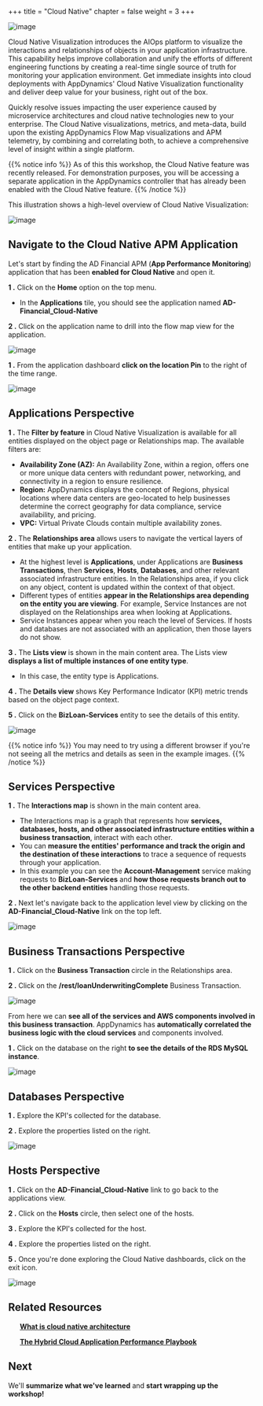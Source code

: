 +++
title = "Cloud Native"
chapter = false
weight = 3
+++

![image](/images/operate/ad_team_cloudops.png) 

Cloud Native Visualization introduces the AIOps platform to visualize the interactions and relationships of objects in your application infrastructure. This capability helps improve collaboration and unify the efforts of different engineering functions by creating a real-time single source of truth for monitoring your application environment.  Get immediate insights into cloud deployments with AppDynamics' Cloud Native Visualization functionality and deliver deep value for your business, right out of the box.  

Quickly resolve issues impacting the user experience caused by microservice architectures and cloud native technologies new to your enterprise.  The Cloud Native visualizations, metrics, and meta-data, build upon the existing AppDynamics Flow Map visualizations and APM telemetry, by combining and correlating both, to achieve a comprehensive level of insight within a single platform. 

{{% notice info %}}
As of this this workshop, the Cloud Native feature was recently released. For demonstration purposes, you will be accessing a separate application in the AppDynamics controller that has already been enabled with the Cloud Native feature.
{{% /notice %}}

This illustration shows a high-level overview of Cloud Native Visualization:

![image](/images/operate/cloud_native_arch.png)

## Navigate to the Cloud Native APM Application

Let's start by finding the AD Financial APM (**App Performance Monitoring**) application that has been **enabled for Cloud Native** and open it.

**1 .**  Click on the **Home** option on the top menu.

- In the **Applications** tile, you should see the application named **AD-Financial_Cloud-Native**

**2 .**  Click on the application name to drill into the flow map view for the application.

![image](/images/operate/open_apm_app.png)


**1 .**  From the application dashboard **click on the location Pin** to the right of the time range.

![image](/images/operate/open_cloud_native.png)


## Applications Perspective

**1 .**  The **Filter by feature** in Cloud Native Visualization is available for all entities displayed on the object page or Relationships map. The available filters are:

- **Availability Zone (AZ):** An Availability Zone, within a region, offers one or more unique data centers with redundant power, networking, and connectivity in a region to ensure resilience. 
- **Region:** AppDynamics displays the concept of Regions, physical locations where data centers are geo-located to help businesses determine the correct geography for data compliance, service availability, and pricing.
- **VPC:** Virtual Private Clouds contain multiple availability zones.


**2 .**  The **Relationships area** allows users to navigate the vertical layers of entities that make up your application. 

- At the highest level is **Applications**, under Applications are **Business Transactions**, then **Services**, **Hosts**, **Databases**, and other relevant associated infrastructure entities. In the Relationships area, if you click on any object, content is updated within the context of that object. 
- Different types of entities **appear in the Relationships area depending on the entity you are viewing**. For example, Service Instances are not displayed on the Relationships area when looking at Applications. 
- Service Instances appear when you reach the level of Services. If hosts and databases are not associated with an application, then those layers do not show.

**3 .**  The **Lists view** is shown in the main content area. The Lists view **displays a list of multiple instances of one entity type**. 

- In this case, the entity type is Applications. 

**4 .**  The **Details view** shows Key Performance Indicator (KPI) metric trends based on the object page context.

**5 .**  Click on the **BizLoan-Services** entity to see the details of this entity.

![image](/images/operate/cloud_native_00.png)

{{% notice info %}}
You may need to try using a different browser if you're not seeing all the metrics and details as seen in the example images.
{{% /notice %}}

## Services Perspective

**1 .**  The **Interactions map** is shown in the main content area.

- The Interactions map is a graph that represents how **services, databases, hosts, and other associated infrastructure entities within a business transaction**, interact with each other. 
- You can **measure the entities' performance and track the origin and the destination of these interactions** to trace a sequence of requests through your application.
- In this example you can see the **Account-Management** service making requests to **BizLoan-Services** and **how those requests branch out to the other backend entities** handling those requests.

**2 .**  Next let's navigate back to the application level view by clicking on the **AD-Financial_Cloud-Native** link on the top left. 

![image](/images/operate/cloud_native_01.png)


## Business Transactions Perspective

**1 .**  Click on the **Business Transaction** circle in the Relationships area.

**2 .**  Click on the **/rest/loanUnderwritingComplete** Business Transaction.

![image](/images/operate/cloud_native_02.png)


From here we can **see all of the services and AWS components involved in this business transaction**. AppDynamics has **automatically correlated the business logic with the cloud services** and components involved. 

**1 .**  Click on the database on the right **to see the details of the RDS MySQL instance**.

![image](/images/operate/cloud_native_03.png)


## Databases Perspective

**1 .**  Explore the KPI's collected for the database.

**2 .**  Explore the properties listed on the right.

![image](/images/operate/cloud_native_04.png)


## Hosts Perspective

**1 .**  Click on the **AD-Financial_Cloud-Native** link to go back to the applications view.

**2 .**  Click on the **Hosts** circle, then select one of the hosts.

**3 .**  Explore the KPI's collected for the host.

**4 .**  Explore the properties listed on the right.

**5 .**  Once you're done exploring the Cloud Native dashboards, click on the exit icon.


![image](/images/operate/cloud_native_05.png)


## Related Resources

&nbsp;&nbsp;&nbsp;&nbsp;<span style="color: #4e3eb1;"><i class='fas fa-certificate'></i></span>&nbsp; <a href="https://www.appdynamics.com/solutions/cloud/cloud-monitoring/what-is-cloud-native-architecture" target="_blank">**What is cloud native architecture**</a>

&nbsp;&nbsp;&nbsp;&nbsp;<span style="color: #4e3eb1;"><i class='fas fa-certificate'></i></span>&nbsp; <a href="https://www.appdynamics.com/resources/ebook/hybrid-cloud-application-performance-playbook" target="_blank">**The Hybrid Cloud Application Performance Playbook**</a>



## Next <i class='fas fa-cog fa-spin'></i>

We'll **summarize what we've learned** and **start wrapping up the workshop!** 


<!---
{{% notice warning %}}
The Cloud9 workspace should be built by an IAM user with Administrator privileges,
not the root account user. Please ensure you are logged in as an IAM user, not the root
account user.
{{% /notice %}}
-->

<!---
{{% notice info %}}
This workshop was designed to run in the **Oregon (us-west-2)** region. **Please don't
run in any other region.** Future versions of this workshop will expand region availability,
and this message will be removed.
{{% /notice %}}
-->

<!---
{{% notice tip %}}
Ad blockers, javascript disablers, and tracking blockers should be disabled for
the cloud9 domain, or connecting to the workspace might be impacted.
Cloud9 requires third-party-cookies. You can whitelist the [specific domains]( https://docs.aws.amazon.com/cloud9/latest/user-guide/troubleshooting.html#troubleshooting-env-loading).
{{% /notice %}}
-->



